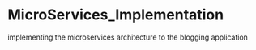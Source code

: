 # MicroServices_Implementation
implementing the microservices architecture to the blogging application 
